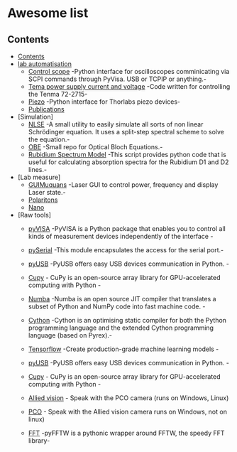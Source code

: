 # Awesome list
## Contents

- [Contents](#contents)
- [lab automatisation]()
	- [Control scope](https://github.com/Quantum-Optics-LKB/ScopeInterface) -Python interface for oscilloscopes comminicating via SCPI commands through PyVisa. USB or TCPIP or anything.-
	- [Tema power supply current and voltage](https://github.com/Quantum-Optics-LKB/Power_Suply_RS232_Control) -Code written for controlling the Tenma 72-2715-
	- [Piezo](https://github.com/Quantum-Optics-LKB/Piezo) -Python interface for Thorlabs piezo devices-
	- [Publications](#publications)
- [Simulation]
	- [NLSE](https://github.com/Quantum-Optics-LKB/NLSE) -A small utility to easily simulate all sorts of non linear Schrödinger equation. It uses a split-step spectral scheme to solve the equation.-
	- [OBE](https://github.com/Quantum-Optics-LKB/OBE) -Small repo for Optical Bloch Equations.-
	- [Rubidium Spectrum Model](https://github.com/DawesLab/rubidium) -This script provides python code that is useful for calculating absorption spectra for the Rubidium D1 and D2 lines.-
- [Lab measure]
	- [GUIMuquans](https://github.com/Quantum-Optics-LKB/GUIMuquans) -Laser GUI to control power, frequency and display Laser state.-
	- [Polaritons](#polaritons)
	- [Nano](#nano) 
- [Raw tools]
    - [pyVISA](https://pyvisa.readthedocs.io/en/latest/) -PyVISA is a Python package that enables you to control all kinds of measurement devices independently of the interface -
    - [pySerial](https://pypi.org/project/pyserial/) -This module encapsulates the access for the serial port.-
    - [pyUSB](https://pypi.org/project/pyusb/) -PyUSB offers easy USB devices communication in Python. -
    - [Cupy](https://cupy.dev/) -  CuPy is an open-source array library for GPU-accelerated computing with Python -
    - [Numba](https://numba.pydata.org/) -Numba is an open source JIT compiler that translates a subset of Python and NumPy code into fast machine code. -
    - [Cython](https://cython.org/) -Cython is an optimising static compiler for both the Python programming language and the extended Cython programming language (based on Pyrex).-
    - [Tensorflow](https://www.tensorflow.org//) -Create production-grade machine learning models -
    - [pyUSB](https://pypi.org/project/pyusb/) -PyUSB offers easy USB devices communication in Python. -
    - [Cupy](https://cupy.dev/) -  CuPy is an open-source array library for GPU-accelerated computing with Python -
    - [Allied vision](https://www.alliedvision.com/en/products/vimba-sdk/) - Speak with the PCO camera (runs on Windows, Linux)
    - [PCO](https://www.pco-tech.com/software/camera-control-software/pcocamware/) - Speak with the Allied vision camera runs on Windows, not on linux)

    - [FFT](https://pyfftw.readthedocs.io/en/latest//) -pyFFTW is a pythonic wrapper around FFTW, the speedy FFT library-


